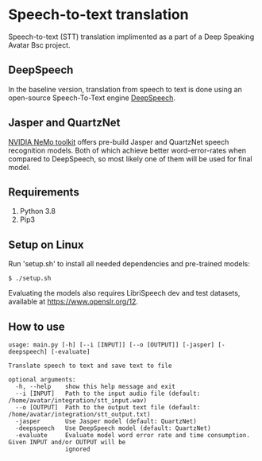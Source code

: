 # Speech-to-text translation
Speech-to-text (STT) translation implimented as a part of a Deep Speaking Avatar Bsc project.

## DeepSpeech
In the baseline version, translation from speech to text is done using an open-source Speech-To-Text engine [DeepSpeech](https://github.com/mozilla/DeepSpeech). 

## Jasper and QuartzNet
[NVIDIA NeMo toolkit](https://github.com/NVIDIA/NeMo) offers pre-build Jasper and QuartzNet speech recognition models. Both of which achieve better word-error-rates when compared to DeepSpeech, so most likely one of them will be used for final model.

## Requirements
1. Python 3.8
2. Pip3

## Setup on Linux
Run 'setup.sh' to install all needed dependencies and pre-trained models:
``` 
$ ./setup.sh
```

Evaluating the models also requires LibriSpeech dev and test datasets, available at https://www.openslr.org/12.

## How to use
``` 
usage: main.py [-h] [--i [INPUT]] [--o [OUTPUT]] [-jasper] [-deepspeech] [-evaluate]

Translate speech to text and save text to file

optional arguments:
  -h, --help    show this help message and exit
  --i [INPUT]   Path to the input audio file (default: /home/avatar/integration/stt_input.wav)
  --o [OUTPUT]  Path to the output text file (default: /home/avatar/integration/stt_output.txt)
  -jasper       Use Jasper model (default: QuartzNet)
  -deepspeech   Use DeepSpeech model (default: QuartzNet)
  -evaluate     Evaluate model word error rate and time consumption. Given INPUT and/or OUTPUT will be
                ignored
``` 
